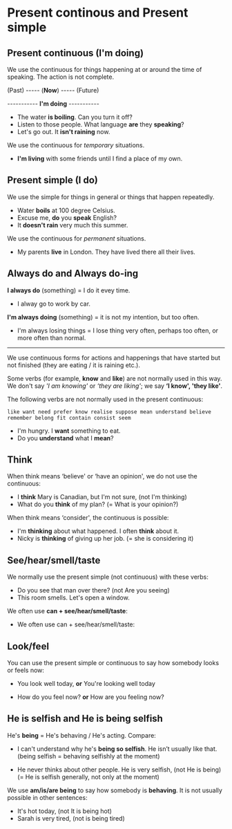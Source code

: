 # Present continous and Present simple

## Present continuous (I'm doing)

We use the continuous for things happening at or around the time of speaking. The action is not complete.

(Past) ----- (**Now**) ----- (Future)

----------- **I'm doing** -----------

- The water **is boiling**. Can you turn it off?
- Listen to those people. What language **are** they **speaking**?
- Let's go out. It **isn't raining** now.

We use the continuous for *temporary* situations.

- **I'm living** with some friends until I find a place of my own.

## Present simple (I do)

We use the simple for things in general or things that happen repeatedly.

- Water **boils** at 100 degree Celsius.
- Excuse me, **do** you **speak** English?
- It **doesn't rain** very much this summer.

We use the continuous for *permanent* situations.

- My parents **live** in London. They have lived there all their lives.

## Always do and Always do-ing

**I always do** (something) = I do it evey time.
- I alway go to work by car.

**I'm always doing** (something) = it is not my intention,  but too often.
- I'm always losing things = I lose thing very often, perhaps too often, or more often than normal.

---

We use continuous forms for actions and happenings that have started but not finished (they are
eating / it is raining etc.).

Some verbs (for example, **know** and **like**) are not normally used in this way. We don't say *'I am knowing'* or *‘they are liking'*; we say **‘I know', 'they like'**.

The following verbs are not normally used in the present continuous:
```
like want need prefer know realise suppose mean understand believe remember belong fit contain consist seem
```

- I'm hungry. I **want** something to eat.
- Do you **understand** what I **mean**?

## Think

When think means ‘believe' or ‘have an opinion', we do not use the continuous:

- I **think** Mary is Canadian, but I'm not sure, (not I'm thinking)
- What do you **think** of my plan? (= What is your opinion?)

When think means ‘consider', the continuous is possible:

- I'm **thinking** about what happened. I often **think** about it.
- Nicky is **thinking** of giving up her job. (= she is considering it)

## See/hear/smell/taste

We normally use the present simple (not continuous) with these verbs:

- Do you see that man over there? (not Are you seeing)
- This room smells. Let's open a window.

We often use **can + see/hear/smell/taste**:

- We often use can + see/hear/smell/taste:

## Look/feel

You can use the present simple or continuous to say how somebody looks or feels now:

- You look well today, **or** You're looking well today

- How do you feel now? **or** How are you feeling now?

## He is selfish and He is being selfish

He's **being** = He's behaving / He's acting. Compare:

- I can't understand why he's **being so selfish**. He isn’t usually like that.
(being selfish = behaving selfishly at the moment)

- He never thinks about other people. He is very selfish, (not He is being)
(= He is selfish generally, not only at the moment)

We use **am/is/are being** to say how somebody is **behaving**. It is not usually possible in other
sentences:

- It's hot today, (not It is being hot)
- Sarah is very tired, (not is being tired)